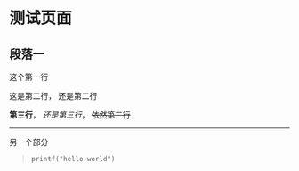 # 测试页面

## 段落一

这个第一行

这是第二行，
还是第二行

**第三行**，
_还是第三行_，
~~依然第三行~~

***

另一个部分
> `printf("hello world")`
